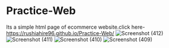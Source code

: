 # Practice-Web
Its  a simple html page of ecommerce website.click here- https://rushiahire96.github.io/Practice-Web/
![Screenshot (412)](https://user-images.githubusercontent.com/111080250/215956883-ee02f1d7-b562-4405-be1f-31e7a59b6b82.png)
![Screenshot (411)](https://user-images.githubusercontent.com/111080250/215956895-e7aa55ca-a63e-4775-b750-66f33db38039.png)
![Screenshot (410)](https://user-images.githubusercontent.com/111080250/215956908-42367852-692b-4a7d-8b1b-0e1d4bfb824e.png)
![Screenshot (409)](https://user-images.githubusercontent.com/111080250/215956919-6ab9bbcc-f69f-4fe8-a776-63c6471387c0.png)
